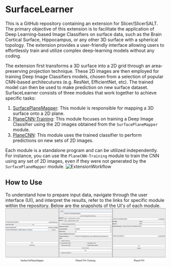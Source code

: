 # SurfaceLearner
This is a GitHub repository containing an extension for Slicer/SlicerSALT. The primary objective of this extension is to facilitate the application of Deep Learning-based Image Classifiers on surface data, such as the Brain Cortical Surface, Hippocampus, or any other 3D surface with a spherical topology. The extension provides a user-friendly interface allowing users to effortlessly train and utilize complex deep-learning models without any coding.

The extension first transforms a 3D surface into a 2D grid through an area-preserving projection technique. These 2D images are then employed for training Deep Image Classifiers models, chosen from a selection of popular CNN-based architecutures (e.g. ResNet, EfficientNet, etc). The trained model can then be used to make prediction on new surface dataset. SurfaceLearner consists of three modules that work together to achieve specific tasks:

1. [SurfacePlaneMapper](https://github.com/mturja-vf-ic-bd/SlicerDeepLearningUI/tree/update_reame_files/GeometryImage): This module is responsible for mapping a 3D surface onto a 2D plane.
2. [PlaneCNN-Training](https://github.com/mturja-vf-ic-bd/SlicerDeepLearningUI/tree/update_reame_files/DeepLearner): This module focuses on training a Deep Image Classifier using the 2D images obtained from the `SurfacePlaneMapper` module.
3. [PlaneCNN](https://github.com/mturja-vf-ic-bd/SlicerDeepLearningUI/tree/update_reame_files/Inference): This module uses the trained classifier to perform predictions on new sets of 2D images.

Each module is a standalone program and can be utilized independently. For instance, you can use the `PlaneCNN-Training` module to train the CNN using any set of 2D images, even if they were not generated by the `SurfacePlaneMapper` module.
![ExtensionWorkflow](SurfaceLearnerWorkflow.png)

## How to Use
To understand how to prepare input data, navigate through the user interface (UI), and interpret the results, refer to the links for specific module within the repository. Below are the snapshots of the UI's of each module.
![ExtensionUIs](SurfaceLearnerOverviewImage.png)
